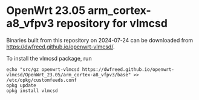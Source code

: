 OpenWrt 23.05 arm_cortex-a8_vfpv3 repository for vlmcsd
========

Binaries built from this repository on 2024-07-24 can be downloaded from <https://dwfreed.github.io/openwrt-vlmcsd/>.

To install the vlmcsd package, run

```
echo "src/gz openwrt-vlmcsd https://dwfreed.github.io/openwrt-vlmcsd/OpenWrt_23.05/arm_cortex-a8_vfpv3/base" >> /etc/opkg/customfeeds.conf
opkg update
opkg install vlmcsd
```
